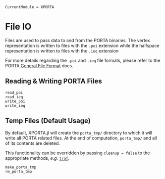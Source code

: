 ```@meta
CurrentModule = XPORTA
```
# File IO

Files are used to pass data to and from the PORTA binaries. The vertex
representation is written to files with the `.poi` extension while the
halfspace representation is written to files with the `.ieq` extension

For more details regarding the `.poi` and `.ieq` file formats, please refer to the
PORTA [General File Format](https://github.com/bdoolittle/julia-porta/blob/master/README.md#general-file-format) docs.

## Reading & Writing PORTA Files

```@docs
read_poi
read_ieq
write_poi
write_ieq
```

## Temp Files (Default Usage)

By default, XPORTA.jl will create the `porta_tmp/` directory to which it will write
all PORTA related files. At the end of computation, `porta_tmp/` and all of its
contents are deleted.

This functionality can be overridden by passing `cleanup = false` to the appropriate
methods, *e.g.* [`traf`](@ref).  

```@docs
make_porta_tmp
rm_porta_tmp
```
